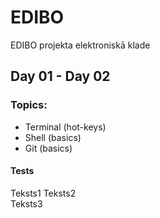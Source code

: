# EDIBO
EDIBO projekta elektroniskā klade
## Day 01 - Day 02
### Topics:
- Terminal (hot-keys)
- Shell (basics)
- Git (basics)

#### Tests
Teksts1
Teksts2  
Teksts3
